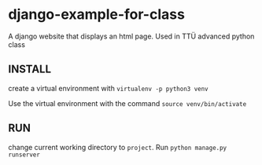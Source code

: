 # django-example-for-class
A django website that displays an html page. Used in TTÜ advanced python class

## INSTALL

create a virtual environment with `virtualenv -p python3 venv`

Use the virtual environment with the command `source venv/bin/activate`

## RUN

change current working directory to `project`. Run `python manage.py runserver`
